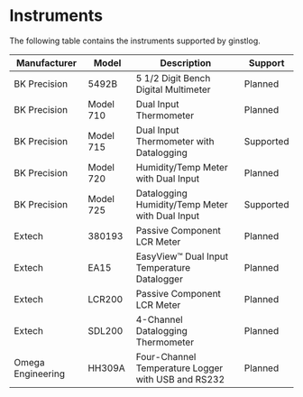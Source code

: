 # Instruments
The following table contains the instruments supported by ginstlog.

|Manufacturer|Model|Description|Support|
|---|---|---|---|
|BK Precision|5492B|5 1/2 Digit Bench Digital Multimeter|Planned|
|BK Precision|Model 710|Dual Input Thermometer|Planned|
|BK Precision|Model 715|Dual Input Thermometer with Datalogging|Supported|
|BK Precision|Model 720|Humidity/Temp Meter with Dual Input|Planned|
|BK Precision|Model 725|Datalogging Humidity/Temp Meter with Dual Input|Supported|
|Extech|380193|Passive Component LCR Meter|Planned|
|Extech|EA15|EasyView™ Dual Input Temperature Datalogger|Planned|
|Extech|LCR200|Passive Component LCR Meter|Planned|
|Extech|SDL200|4-Channel Datalogging Thermometer|Planned|
|Omega Engineering|HH309A|Four-Channel Temperature Logger with USB and RS232|Planned|

